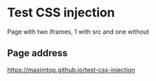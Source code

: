 # Test CSS injection
Page with two iframes, 1 with src and one without

## Page address
https://maximtop.github.io/test-css-injection